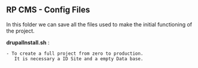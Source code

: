 RP CMS - Config Files
- 
In this folder we can save all the files used to 
make the initial functioning of the project.

**drupalInstall.sh** : 
    
    - To create a full project from zero to production.
       It is necessary a ID Site and a empty Data base. 